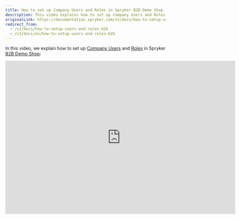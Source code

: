 ```yaml
---
title: How to set up Company Users and Roles in Spryker B2B Demo Shop
description: This video explains how to set up Company Users and Roles in Spryker B2B Demo Shop
originalLink: https://documentation.spryker.com/v1/docs/how-to-setup-users-and-roles-b2b
redirect_from:
  - /v1/docs/how-to-setup-users-and-roles-b2b
  - /v1/docs/en/how-to-setup-users-and-roles-b2b
---
```


In this video, we explain how to set up [Company Users](/docs/scos/dev/features/201811.0/company-account-management/company-account-overview/company-account-and-general-organizational-structure.html) and [Roles](https://documentation.spryker.com/v1/docs/company-roles-permissions-overview) in Spryker [B2B Demo Shop](https://documentation.spryker.com/v1/docs/demoshops#b2b-demo-shop):

<iframe src="https://fast.wistia.net/embed/iframe/72qy3slwjo" title="How to set up Company Users and Roles in Spryker" allowtransparency="true" frameborder="0" scrolling="no" class="wistia_embed" name="wistia_embed" allowfullscreen="0" mozallowfullscreen="0" webkitallowfullscreen="0" oallowfullscreen="0" msallowfullscreen="0" width="720" height="480"></iframe>
